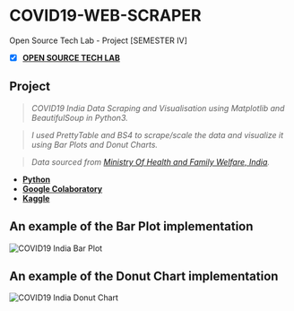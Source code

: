 # COVID19-WEB-SCRAPER
 Open Source Tech Lab - Project [SEMESTER IV]

 - [x] **[OPEN SOURCE TECH LAB](https://github.com/Amey-Thakur/OPEN-SOURCE-TECH-LAB)**

## Project
 
 >_COVID19 India Data Scraping and Visualisation using Matplotlib and BeautifulSoup in Python3._
 
 >_I used PrettyTable and BS4 to scrape/scale the data and visualize it using Bar Plots and Donut Charts._
 
 >_Data sourced from [Ministry Of Health and Family Welfare, India](https://www.mohfw.gov.in)._

 - **[Python](https://github.com/Amey-Thakur/COVID19-WEB-SCRAPER/blob/main/Covid19_Web_Scraper.py)**
 - **[Google Colaboratory](https://github.com/Amey-Thakur/COVID19-WEB-SCRAPER/blob/main/Covid19_Web_Scraper.ipynb)**
 - **[Kaggle](https://www.kaggle.com/ameythakur20/covid19-web-scraper)**

## An example of the Bar Plot implementation

![COVID19 India Bar Plot](https://user-images.githubusercontent.com/54937357/152668618-5c6e27ab-01ed-47ef-b531-9311d2cd94e0.jpg)

## An example of the Donut Chart implementation

![COVID19 India Donut Chart](https://user-images.githubusercontent.com/54937357/152668640-f2e54233-3e51-4381-b2d1-5e96f47a6203.jpg)
